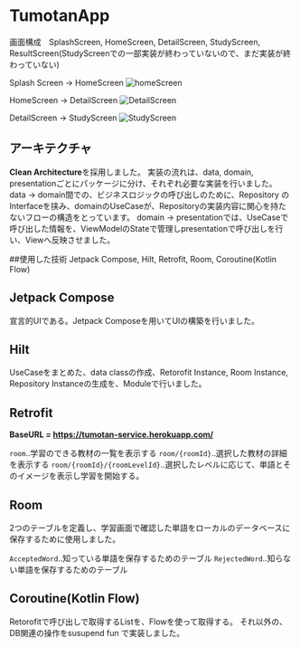 # TumotanApp

画面構成　SplashScreen, HomeScreen, DetailScreen, StudyScreen, ResultScreen(StudyScreenでの一部実装が終わっていないので、まだ実装が終わっていない)

Splash Screen → HomeScreen
![homeScreen](https://user-images.githubusercontent.com/80034173/150848417-b53cb41b-ac1e-4bd8-8dc2-a98b5cff21d8.gif)

HomeScreen → DetailScreen
![DetailScreen](https://user-images.githubusercontent.com/80034173/150848511-9c2b36c3-f428-4871-a263-20f89b90849f.gif)

DetailScreen → StudyScreen
![StudyScreen](https://user-images.githubusercontent.com/80034173/150848754-47cb1260-a0cf-4df8-87d8-b1dc11208a92.gif)


アーキテクチャ
---

**Clean Architecture**を採用しました。
実装の流れは、data, domain, presentationごとにパッケージに分け、それぞれ必要な実装を行いました。
data → domain間での、ビジネスロジックの呼び出しのために、Repository のInterfaceを挟み、domainのUseCaseが、Repositoryの実装内容に関心を持たないフローの構造をとっています。
domain → presentationでは、UseCaseで呼び出した情報を、ViewModelのStateで管理しpresentationで呼び出しを行い、Viewへ反映させました。

##使用した技術
Jetpack Compose, Hilt, Retrofit, Room, Coroutine(Kotlin Flow)

Jetpack Compose
---

宣言的UIである。Jetpack Composeを用いてUIの構築を行いました。

Hilt
---

UseCaseをまとめた、data classの作成、Retorofit Instance, Room Instance, Repository Instanceの生成を、Moduleで行いました。

Retrofit
---

**BaseURL = https://tumotan-service.herokuapp.com/**

``room``‥学習のできる教材の一覧を表示する
``room/{roomId}``‥選択した教材の詳細を表示する
``room/{roomId}/{roomLevelId}``‥選択したレベルに応じて、単語とそのイメージを表示し学習を開始する。

Room
---

2つのテーブルを定義し、学習画面で確認した単語をローカルのデータベースに保存するために使用しました。

``AcceptedWord``‥知っている単語を保存するためのテーブル
``RejectedWord``‥知らない単語を保存するためのテーブル

Coroutine(Kotlin Flow)
---

Retorofitで呼び出しで取得するListを、Flowを使って取得する。
それ以外の、DB関連の操作をsusupend fun で実装しました。



